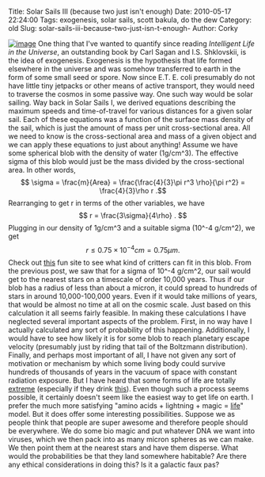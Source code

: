 Title: Solar Sails III (because two just isn't enough)
Date: 2010-05-17 22:24:00
Tags: exogenesis, solar sails, scott bakula, do the dew
Category: old
Slug: solar-sails-iii-because-two-just-isn-t-enough-
Author: Corky


[![image](http://4.bp.blogspot.com/_fa6AZDCsHnY/S_IKFerS7nI/AAAAAAAAACo/DPNAyMeuMaQ/s320/leezle+pon+justice.jpg)](http://4.bp.blogspot.com/_fa6AZDCsHnY/S_IKFerS7nI/AAAAAAAAACo/DPNAyMeuMaQ/s1600/leezle+pon+justice.jpg)
One thing that I've wanted to quantify since reading *Intelligent Life
in the Universe*, an outstanding book by Carl Sagan and I.S. Shklovskii,
is the idea of exogenesis. Exogenesis is the hypothesis that life formed
elsewhere in the universe and was somehow transferred to earth in the
form of some small seed or spore. Now since E.T. E. coli presumably do
not have little tiny jetpacks or other means of active transport, they
would need to traverse the cosmos in some passive way. One such way
would be solar sailing.
Way back in Solar Sails I, we derived equations describing the maximum
speeds and time-of-travel for various distances for a given solar sail.
Each of these equations was a function of the surface mass density of
the sail, which is just the amount of mass per unit cross-sectional
area. All we need to know is the cross-sectional area and mass of a
given object and we can apply these equations to just about anything!
Assume we have some spherical blob with the density of water (1g/cm^3).
The effective sigma of this blob would just be the mass divided by the
cross-sectional area. In other words,
$$ \sigma = \frac{m}{Area} = \frac{\frac{4}{3}\pi r^3 \rho}{\pi
r^2} = \frac{4}{3}\rho r .$$
Rearranging to get r in terms of the other variables, we have
$$ r = \frac{3\sigma}{4\rho} . $$
Plugging in our density of 1g/cm^3 and a suitable sigma (10^-4
g/cm^2), we get
$$ r \le 0.75 \times 10^{-4} cm = 0.75 \mu m .$$
Check out
[this](http://learn.genetics.utah.edu/content/begin/cells/scale/) fun
site to see what kind of critters can fit in this blob.
From the previous post, we saw that for a sigma of 10^-4 g/cm^2, our
sail would get to the nearest stars on a timescale of order 10,000
years. Thus if our blob has a radius of less than about a micron, it
could spread to hundreds of stars in around 10,000-100,000 years. Even
if it would take millions of years, that would be almost no time at all
on the cosmic scale. Just based on this calculation it all seems fairly
feasible.
In making these calculations I have neglected several important aspects
of the problem. First, in no way have I actually calculated any sort of
probability of this happening. Additionally, I would have to see how
likely it is for some blob to reach planetary escape velocity
(presumably just by riding that tail of the Boltzmann distribution).
Finally, and perhaps most important of all, I have not given any sort of
motivation or mechanism by which some living body could survive hundreds
of thousands of years in the vacuum of space with constant radiation
exposure. But I have heard that some forms of life are totally
[extreme](http://en.wikipedia.org/wiki/Extremophile) (especially if they
drink [this](http://en.wikipedia.org/wiki/Mountain_Dew)).
Even though such a process seems possible, it certainly doesn't seem
like the easiest way to get life on earth. I prefer the much more
satisfying "amino acids + lightning + magic =
[life](http://en.wikipedia.org/wiki/Abiogenesis)" model. But it does
offer some interesting possibilities. Suppose we as people think that
people are super awesome and therefore people should be everywhere. We
do some bio magic and put whatever DNA we want into viruses, which we
then pack into as many micron spheres as we can make. We then point them
at the nearest stars and have them disperse.
What would the probabilities be that they land somewhere habitable? Are
there any ethical considerations in doing this? Is it a galactic faux
pas?

